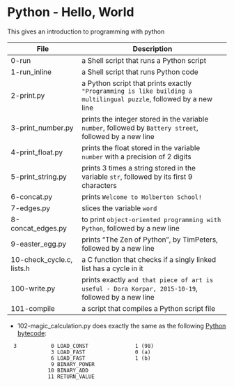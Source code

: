 # Python - Hello, World
This gives an introduction to programming with python

|File		|Description					|
|-----------|-----------------------------------------|
|0-run	|a Shell script that runs a Python script	|
|1-run_inline|a Shell script that runs Python code	|
|2-print.py |a Python script that prints exactly `"Programming is like building a multilingual puzzle`, followed by a new line|
|3-print_number.py |prints the integer stored in the variable `number`, followed by `Battery street`, followed by a new line|
|4-print_float.py |prints the float stored in the variable `number` with a precision of 2 digits|
|5-print_string.py |prints 3 times a string stored in the variable `str`, followed by its first 9 characters|
|6-concat.py |prints `Welcome to Holberton School!`|
|7-edges.py |slices the variable `word` |
|8-concat_edges.py |to print `object-oriented programming with Python`, followed by a new line|
|9-easter_egg.py |prints “The Zen of Python”, by TimPeters, followed by a new line|
|10-check_cycle.c, lists.h |a C function that checks if a singly linked list has a cycle in it|
|100-write.py |prints exactly `and that piece of art is useful - Dora Korpar, 2015-10-19`, followed by a new line|
|101-compile |a script that compiles a Python script file|
- 102-magic_calculation.py does exactly the same as the following [Python bytecode](https://docs.python.org/3.4/library/dis.html):

```
  3           0 LOAD_CONST               1 (98)
              3 LOAD_FAST                0 (a)
              6 LOAD_FAST                1 (b)
              9 BINARY_POWER
             10 BINARY_ADD
             11 RETURN_VALUE
```
